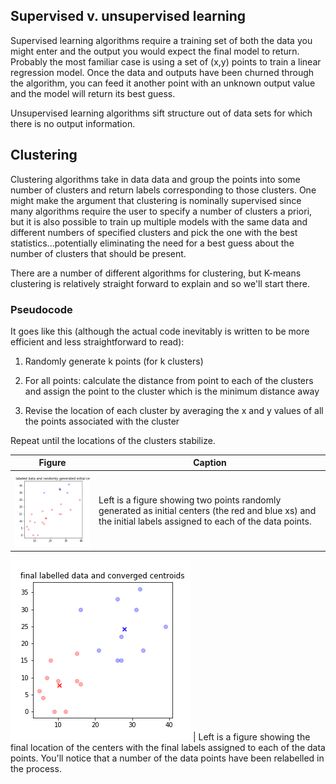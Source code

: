 
## Supervised v. unsupervised learning
Supervised learning algorithms require a training set of both the data you might enter and the output you would expect the final model to return. Probably the most familiar case is using a set of (x,y) points to train a linear regression model. Once the data and outputs have been churned through the algorithm, you can feed it another point with an unknown output value and the model will return its best guess. 

Unsupervised learning algorithms sift structure out of data sets for which there is no output information.  

## Clustering
Clustering algorithms take in data data and group the points into some number of clusters and return labels corresponding to those clusters.  One might make the argument that clustering is nominally supervised since many algorithms require the user to specify a number of clusters a priori, but it is also possible to train up multiple models with the same data and different numbers of specified clusters and pick the one with the best statistics...potentially eliminating the need for a best guess about the number of clusters that should be present.  

There are a number of different algorithms for clustering, but K-means clustering is relatively straight forward to explain and so we'll start there. 

### Pseudocode
It goes like this (although the actual code inevitably is written to be more efficient and less straightforward to read):

1. Randomly generate k points (for k clusters)

2. For all points: calculate the distance from point to each of the clusters and assign the point to the cluster which is the minimum distance away
3. Revise the location of each cluster by averaging the x and y values of all the points associated with the cluster

Repeat until the locations of the clusters stabilize. 


Figure | Caption
------------ | -------------
![Initial clustering output](https://github.com/jordanplanders/Thinkful/blob/master/Capstone%20Project/cluster_figs/cluster_ex_init.png) | Left is a figure showing two points randomly generated as initial centers (the red and blue xs) and the initial labels assigned to each of the data points.
![Final clustering output](https://github.com/jordanplanders/Thinkful/blob/master/Capstone%20Project/cluster_figs/cluster_ex_final.png)
 | Left is a figure showing the final location of the centers with the final labels assigned to each of the data points.  You'll notice that a number of the data points have been relabelled in the process.

